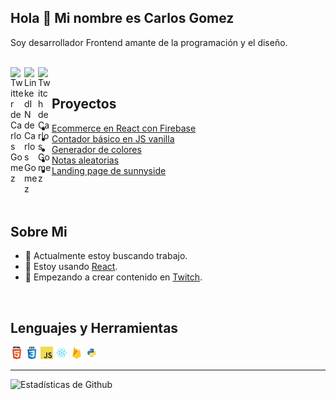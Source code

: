 ## Hola 👋 Mi nombre es Carlos Gomez

Soy desarrollador Frontend amante de la programación y el diseño.

<br/>

<a href="https://twitter.com/carandev">
<img align="left" alt="Twitter de Carlos Gomez" width="22px" src="https://icongr.am/fontawesome/twitter.svg?size=128&color=70c8ff" />
</a>
<a href="https://linkedin.com/in/carandev">
<img align="left" alt="LinkedIN de Carlos Gomez" width="22px" src="https://icongr.am/fontawesome/linkedin.svg?size=128&color=70c8ff" />
</a>
<a href="https://twitch.tv/carandev">
<img align="left" alt="Twitch de Carlos Gomez" width="22px" src="https://icongr.am/fontawesome/twitch.svg?size=128&color=70c8ff" />
</a>

<br/>

## Proyectos

- [Ecommerce en React con Firebase](https://marketcommerce.vercel.app/)
- [Contador básico en JS vanilla](https://counter-xi.vercel.app/)
- [Generador de colores](https://colorflipper-carandev.vercel.app/)
- [Notas aleatorias](https://random-quotes-azure.vercel.app/)
- [Landing page de sunnyside](https://sunnysidelanding.vercel.app/)

<br />

<br />

## Sobre Mi

- 🔭 Actualmente estoy buscando trabajo.
- 🌱 Estoy usando [React](https://reactjs.org).
- 💬 Empezando a crear contenido en [Twitch](https://twitch.gonzalopozzo.com).

<br />

## Lenguajes y Herramientas
<code><img height="20" src="https://raw.githubusercontent.com/github/explore/80688e429a7d4ef2fca1e82350fe8e3517d3494d/topics/html/html.png"></code>
<code><img height="20" src="https://raw.githubusercontent.com/github/explore/80688e429a7d4ef2fca1e82350fe8e3517d3494d/topics/css/css.png"></code>
<code><img height="20" src="https://raw.githubusercontent.com/github/explore/80688e429a7d4ef2fca1e82350fe8e3517d3494d/topics/javascript/javascript.png"></code>
<code><img height="20" src="https://raw.githubusercontent.com/github/explore/80688e429a7d4ef2fca1e82350fe8e3517d3494d/topics/react/react.png"></code>
<code><img height="20" src="https://raw.githubusercontent.com/github/explore/80688e429a7d4ef2fca1e82350fe8e3517d3494d/topics/firebase/firebase.png"></code>
<code><img height="20" src="https://raw.githubusercontent.com/github/explore/80688e429a7d4ef2fca1e82350fe8e3517d3494d/topics/python/python.png"></code>

---

![Estadísticas de Github](https://github-readme-stats.vercel.app/api?username=carandev&show_icons=true&hide_border=true)
